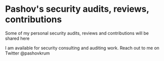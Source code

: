# Pashov's security audits, reviews, contributions

Some of my personal security audits, reviews and contributions will be shared here

I am available for security consulting and auditing work. Reach out to me on Twitter @pashovkrum